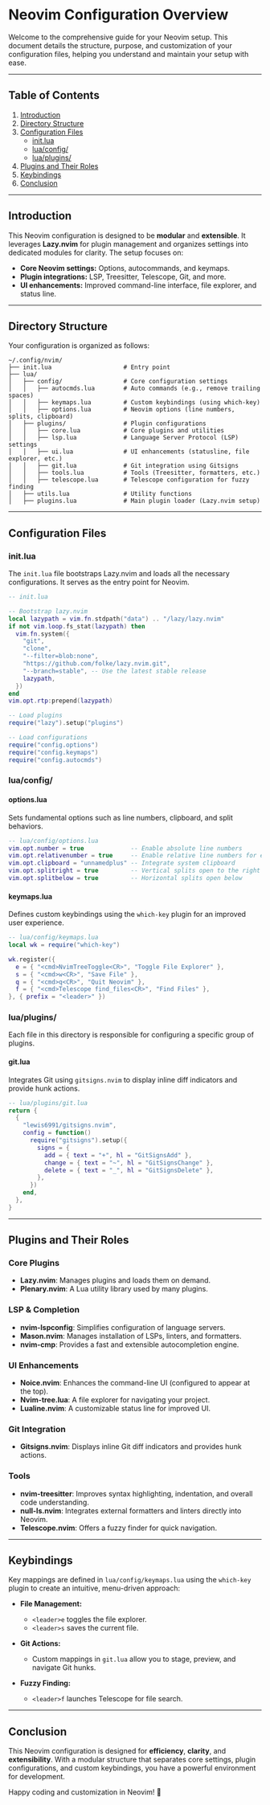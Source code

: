 # Neovim Configuration Overview

Welcome to the comprehensive guide for your Neovim setup. This document details the structure, purpose, and customization of your configuration files, helping you understand and maintain your setup with ease.

---

## Table of Contents

1. [Introduction](#introduction)
2. [Directory Structure](#directory-structure)
3. [Configuration Files](#configuration-files)
   - [init.lua](#initlua)
   - [lua/config/](#luaconfig)
   - [lua/plugins/](#luaplugins)
4. [Plugins and Their Roles](#plugins-and-their-roles)
5. [Keybindings](#keybindings)
6. [Conclusion](#conclusion)

---

## Introduction

This Neovim configuration is designed to be **modular** and **extensible**. It leverages **Lazy.nvim** for plugin management and organizes settings into dedicated modules for clarity. The setup focuses on:

- **Core Neovim settings:** Options, autocommands, and keymaps.
- **Plugin integrations:** LSP, Treesitter, Telescope, Git, and more.
- **UI enhancements:** Improved command-line interface, file explorer, and status line.

---

## Directory Structure

Your configuration is organized as follows:

```
~/.config/nvim/
├── init.lua                    # Entry point
├── lua/
│   ├── config/                 # Core configuration settings
│   │   ├── autocmds.lua        # Auto commands (e.g., remove trailing spaces)
│   │   ├── keymaps.lua         # Custom keybindings (using which-key)
│   │   ├── options.lua         # Neovim options (line numbers, splits, clipboard)
│   ├── plugins/                # Plugin configurations
│   │   ├── core.lua            # Core plugins and utilities
│   │   ├── lsp.lua             # Language Server Protocol (LSP) settings
│   │   ├── ui.lua              # UI enhancements (statusline, file explorer, etc.)
│   │   ├── git.lua             # Git integration using Gitsigns
│   │   ├── tools.lua           # Tools (Treesitter, formatters, etc.)
│   │   ├── telescope.lua       # Telescope configuration for fuzzy finding
│   ├── utils.lua               # Utility functions
│   ├── plugins.lua             # Main plugin loader (Lazy.nvim setup)
```

---

## Configuration Files

### init.lua

The `init.lua` file bootstraps Lazy.nvim and loads all the necessary configurations. It serves as the entry point for Neovim.

```lua
-- init.lua

-- Bootstrap lazy.nvim
local lazypath = vim.fn.stdpath("data") .. "/lazy/lazy.nvim"
if not vim.loop.fs_stat(lazypath) then
  vim.fn.system({
    "git",
    "clone",
    "--filter=blob:none",
    "https://github.com/folke/lazy.nvim.git",
    "--branch=stable", -- Use the latest stable release
    lazypath,
  })
end
vim.opt.rtp:prepend(lazypath)

-- Load plugins
require("lazy").setup("plugins")

-- Load configurations
require("config.options")
require("config.keymaps")
require("config.autocmds")
```

### lua/config/

#### options.lua

Sets fundamental options such as line numbers, clipboard, and split behaviors.

```lua
-- lua/config/options.lua
vim.opt.number = true             -- Enable absolute line numbers
vim.opt.relativenumber = true     -- Enable relative line numbers for easier navigation
vim.opt.clipboard = "unnamedplus" -- Integrate system clipboard
vim.opt.splitright = true         -- Vertical splits open to the right
vim.opt.splitbelow = true         -- Horizontal splits open below
```

#### keymaps.lua

Defines custom keybindings using the `which-key` plugin for an improved user experience.

```lua
-- lua/config/keymaps.lua
local wk = require("which-key")

wk.register({
  e = { "<cmd>NvimTreeToggle<CR>", "Toggle File Explorer" },
  s = { "<cmd>w<CR>", "Save File" },
  q = { "<cmd>q<CR>", "Quit Neovim" },
  f = { "<cmd>Telescope find_files<CR>", "Find Files" },
}, { prefix = "<leader>" })
```

### lua/plugins/

Each file in this directory is responsible for configuring a specific group of plugins.

#### git.lua

Integrates Git using `gitsigns.nvim` to display inline diff indicators and provide hunk actions.

```lua
-- lua/plugins/git.lua
return {
  {
    "lewis6991/gitsigns.nvim",
    config = function()
      require("gitsigns").setup({
        signs = {
          add = { text = "+", hl = "GitSignsAdd" },
          change = { text = "~", hl = "GitSignsChange" },
          delete = { text = "_", hl = "GitSignsDelete" },
        },
      })
    end,
  },
}
```

---

## Plugins and Their Roles

### Core Plugins
- **Lazy.nvim**: Manages plugins and loads them on demand.
- **Plenary.nvim**: A Lua utility library used by many plugins.

### LSP & Completion
- **nvim-lspconfig**: Simplifies configuration of language servers.
- **Mason.nvim**: Manages installation of LSPs, linters, and formatters.
- **nvim-cmp**: Provides a fast and extensible autocompletion engine.

### UI Enhancements
- **Noice.nvim**: Enhances the command-line UI (configured to appear at the top).
- **Nvim-tree.lua**: A file explorer for navigating your project.
- **Lualine.nvim**: A customizable status line for improved UI.

### Git Integration
- **Gitsigns.nvim**: Displays inline Git diff indicators and provides hunk actions.

### Tools
- **nvim-treesitter**: Improves syntax highlighting, indentation, and overall code understanding.
- **null-ls.nvim**: Integrates external formatters and linters directly into Neovim.
- **Telescope.nvim**: Offers a fuzzy finder for quick navigation.

---

## Keybindings

Key mappings are defined in `lua/config/keymaps.lua` using the `which-key` plugin to create an intuitive, menu-driven approach:

- **File Management:**  
  - `<leader>e` toggles the file explorer.  
  - `<leader>s` saves the current file.

- **Git Actions:**  
  - Custom mappings in `git.lua` allow you to stage, preview, and navigate Git hunks.

- **Fuzzy Finding:**  
  - `<leader>f` launches Telescope for file search.

---

## Conclusion

This Neovim configuration is designed for **efficiency**, **clarity**, and **extensibility**. With a modular structure that separates core settings, plugin configurations, and custom keybindings, you have a powerful environment for development.

Happy coding and customization in Neovim! 🚀

